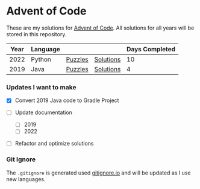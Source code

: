 # Advent of Code

These are my solutions for [Advent of Code](https://www.adventofcode.com/). All solutions for all years will be stored
in this repository.

| Year | Language |                                              |                   | Days Completed |
|------|----------|----------------------------------------------|-------------------|----------------|
| 2022 | Python   | [Puzzles](https://www.adventofcode.com/2022) | [Solutions](2022) | 10             |
| 2019 | Java     | [Puzzles](https://www.adventofcode.com/2019) | [Solutions](2019) | 4              |

### Updates I want to make

- [x] Convert 2019 Java code to Gradle Project
- [ ] Update documentation
  - [ ] 2019
  - [ ] 2022
- [ ] Refactor and optimize solutions


### Git Ignore

The `.gitignore` is generated used [gitignore.io](https://gitignore.io/) and will be updated as I use new languages.
